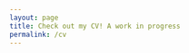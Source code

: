 ```yaml
---
layout: page
title: Check out my CV! A work in progress
permalink: /cv
---
```


<object data="../assets/img/resume.pdf" width="1000" height="1000" type='application/pdf'></object>
